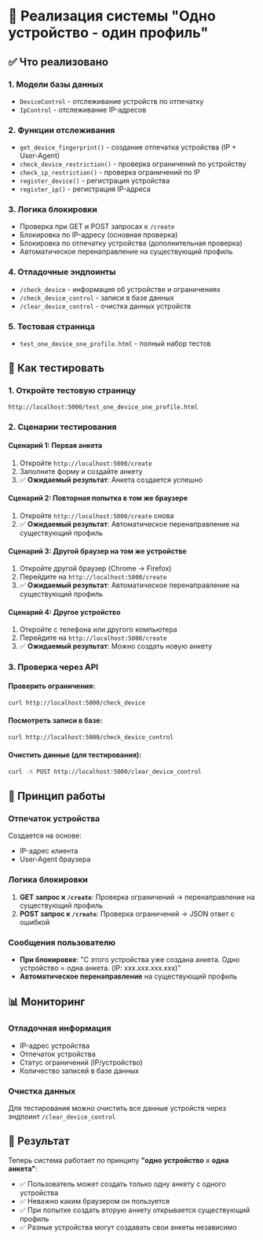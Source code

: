 # 🎯 Реализация системы "Одно устройство - один профиль"

## ✅ Что реализовано

### 1. **Модели базы данных**
- `DeviceControl` - отслеживание устройств по отпечатку
- `IpControl` - отслеживание IP-адресов

### 2. **Функции отслеживания**
- `get_device_fingerprint()` - создание отпечатка устройства (IP + User-Agent)
- `check_device_restriction()` - проверка ограничений по устройству
- `check_ip_restriction()` - проверка ограничений по IP
- `register_device()` - регистрация устройства
- `register_ip()` - регистрация IP-адреса

### 3. **Логика блокировки**
- Проверка при GET и POST запросах к `/create`
- Блокировка по IP-адресу (основная проверка)
- Блокировка по отпечатку устройства (дополнительная проверка)
- Автоматическое перенаправление на существующий профиль

### 4. **Отладочные эндпоинты**
- `/check_device` - информация об устройстве и ограничениях
- `/check_device_control` - записи в базе данных
- `/clear_device_control` - очистка данных устройств

### 5. **Тестовая страница**
- `test_one_device_one_profile.html` - полный набор тестов

## 🧪 Как тестировать

### 1. **Откройте тестовую страницу**
```
http://localhost:5000/test_one_device_one_profile.html
```

### 2. **Сценарии тестирования**

#### Сценарий 1: Первая анкета
1. Откройте `http://localhost:5000/create`
2. Заполните форму и создайте анкету
3. ✅ **Ожидаемый результат**: Анкета создается успешно

#### Сценарий 2: Повторная попытка в том же браузере
1. Откройте `http://localhost:5000/create` снова
2. ✅ **Ожидаемый результат**: Автоматическое перенаправление на существующий профиль

#### Сценарий 3: Другой браузер на том же устройстве
1. Откройте другой браузер (Chrome → Firefox)
2. Перейдите на `http://localhost:5000/create`
3. ✅ **Ожидаемый результат**: Автоматическое перенаправление на существующий профиль

#### Сценарий 4: Другое устройство
1. Откройте с телефона или другого компьютера
2. Перейдите на `http://localhost:5000/create`
3. ✅ **Ожидаемый результат**: Можно создать новую анкету

### 3. **Проверка через API**

#### Проверить ограничения:
```bash
curl http://localhost:5000/check_device
```

#### Посмотреть записи в базе:
```bash
curl http://localhost:5000/check_device_control
```

#### Очистить данные (для тестирования):
```bash
curl -X POST http://localhost:5000/clear_device_control
```

## 🔧 Принцип работы

### Отпечаток устройства
Создается на основе:
- IP-адрес клиента
- User-Agent браузера

### Логика блокировки
1. **GET запрос к `/create`**: Проверка ограничений → перенаправление на существующий профиль
2. **POST запрос к `/create`**: Проверка ограничений → JSON ответ с ошибкой

### Сообщения пользователю
- **При блокировке**: "С этого устройства уже создана анкета. Одно устройство = одна анкета. (IP: xxx.xxx.xxx.xxx)"
- **Автоматическое перенаправление** на существующий профиль

## 📊 Мониторинг

### Отладочная информация
- IP-адрес устройства
- Отпечаток устройства
- Статус ограничений (IP/устройство)
- Количество записей в базе данных

### Очистка данных
Для тестирования можно очистить все данные устройств через эндпоинт `/clear_device_control`

## 🎯 Результат

Теперь система работает по принципу **"одно устройство = одна анкета"**:
- ✅ Пользователь может создать только одну анкету с одного устройства
- ✅ Неважно каким браузером он пользуется
- ✅ При попытке создать вторую анкету открывается существующий профиль
- ✅ Разные устройства могут создавать свои анкеты независимо